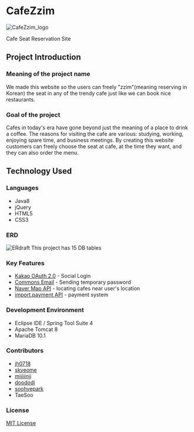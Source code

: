 # CafeZzim 
![CafeZzim_logo](https://user-images.githubusercontent.com/96097783/154017731-26dd44ed-704d-4c92-a6a5-d17e382400f2.png)

Cafe Seat Reservation Site<br/>

## Project Introduction

### Meaning of the project name
We made this website so the users can freely "zzim"(meaning reserving in Korean) the seat in any of the trendy cafe just like we can book nice restaurants. 

### Goal of the project
Cafes in today's era have gone beyond just the meaning of a place to drink a coffee. 
The reasons for visiting the cafe are various: studying, working, enjoying spare time, and business meetings. 
By creating this website customers can freely choose the seat at cafe, at the time they want, and they can also order the menu.

## Technology Used

### Languages
+ Java8
+ jQuery
+ HTML5
+ CSS3

### ERD
![ERdraft](https://user-images.githubusercontent.com/96097783/154021414-47b89e6f-bd01-4b94-8446-eb0cc23f8bfa.png)
This project has 15 DB tables

### Key Features
+ [Kakao OAuth 2.0](https://developers.kakao.com/docs/latest/ko/kakaologin/common#intro) - Social Login
+ [Commons Email](https://commons.apache.org/proper/commons-email/) - Sending temporary password
+ [Naver Map API](https://www.ncloud.com/product/applicationService/maps) - locating cafes near user's location
+ [import.payment API](https://api.iamport.kr/) - payment system

### Development Environment
+ Eclipse IDE / Spring Tool Suite 4
+ Apache Tomcat 8
+ MariaDB 10.1

### Contributors
+ [jh0718](https://github.com/jh0718)
+ [skyeome](https://github.com/skyeome)
+ [miiiiinji](https://github.com/miiiiinji)
+ [doododi](https://github.com/doododi)
+ [soohyepark](https://github.com/soohyepark)
+ TaeSoo

### License
[MIT License](https://github.com/CafeZzim/Cafezzim/blob/master/LICENSE)
